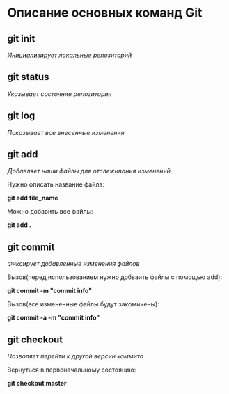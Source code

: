 # Описание основных команд Git  

## git init

*Инициализирует локальные репозиторий*

## git status 

*Указывает состояние репозитория*

## git log 

*Показывает все внесенные изменения*

## git add 

*Добавляет наши файлы для отслеживания изменений*

Нужно описать название файла:

**git add file_name**

Можно добавить все файлы:

**git add .**

## git commit 

*Фиксирует добавленные изменения файлов*

Вызов(перед использованием нужно добваить файлы с помощью add): 

**git commit -m "commit info"**

Вызов(все измененные файлы будут закомичены):

**git commit -a -m "commit info"**

## git checkout

*Позволяет перейти к другой версии коммита*

Вернуться в первоначальному состоянию:

**git checkout master**

